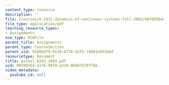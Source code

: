 ```yaml
---
content_type: resource
description: ''
file: /courses/6-243j-dynamics-of-nonlinear-systems-fall-2003/00f08564a17698f0e2198b8d7b78ff8e_ps3sol_6243_2003.pdf
file_type: application/pdf
learning_resource_types:
- Assignments
ocw_type: OCWFile
parent_title: Assignments
parent_type: CourseSection
parent_uid: 9108ddf9-8118-b770-d2fb-fb081e651bbd
resourcetype: Document
title: ps3sol_6243_2003.pdf
uid: 00f08564-a176-98f0-e219-8b8d7b78ff8e
video_metadata:
  youtube_id: null
---
```

